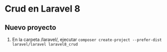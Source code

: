 # Crud en Laravel 8

## Nuevo proyecto
1. En la carpeta /laravel/, ejecutar
`composer create-project --prefer-dist laravel/laravel laravel8_crud`